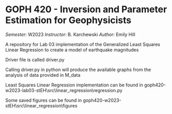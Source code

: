 # GOPH 420 - Inversion and Parameter Estimation for Geophysicists <br>
*Semester:* W2023
*Instructor:* B. Karchewski
*Author:* Emily Hill <br>

A repository for Lab 03 implementation of the Generalized Least Squares Linear Regression to create a model of earthquake magnitudes <br>

Driver file is called driver.py <br>

Calling driver.py in python will produce the available graphs from the analysis of data provided in M_data <br>

Least Squares Linear Regression implementation can be found in goph420-w2023-lab03-stEH\src\linear_regression\regression.py <br>

Some saved figures can be found in goph420-w2023-stEH\src\linear_regression\figures